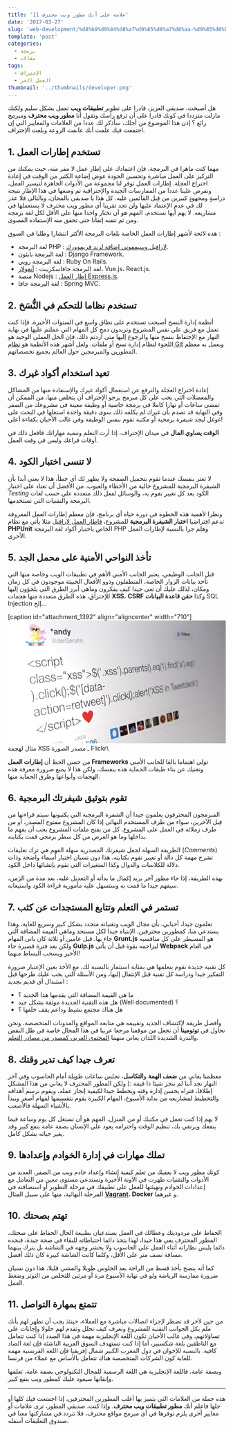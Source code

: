 ```yaml
---
title: '11 علامة على أنك مطور ويب محترف'
date: '2017-03-27'
slug: 'web-development/%d8%b9%d9%84%d8%a7%d9%85%d8%a7%d8%aa-%d9%85%d8%b7%d9%88%d8%b1-%d9%88%d9%8a%d8%a8-%d9%85%d8%ad%d8%aa%d8%b1%d9%81'
template: 'post'
categories:
  - برمجة
  - مقالات
tags:
  - الإحتراف
  - العمل الحر
thumbnail: '../thumbnails/developer.png'
---
```


هل أصبحت، صديقي العزيز، قادرا على تطوير **تطبيقات ويب** تعمل بشكل سليم ولكنك مازلت مترددا في كونك قادرا على أن ترفع رأسك وتقول أنا **مطور ويب محترف** ومبرمج رائع ؟ إذن هذا الموضوع من أجلك، سأذكر لك عددا من العلامات والمعايير التي إن اجتمعت فيك علمت أنك عانقت الروعة وبلغت الإحتراف.

## 1\. تستخدم إطارات العمل

مهما كنت ماهرا في البرمجة، فإن اعتمادك على إطار عمل لا مفر منه، حيث يمكنك من التركيز على العمل مباشرة وتحسين الجودة عوض إضاعة الكثير من الوقت في إعادة اختراع العجلة. إطارات العمل توفر لنا مجموعة من الأدوات الجاهزة لتيسير العمل، وتفرض علينا عددا من الممارسات الجيدة والإحترافية تم وضعها في هذا الإطار نتيجة دراسةٍ ومجهودٍ كبيرين من قِبل القائمين عليه. كل هذا يا صديقي بالمجان، وبالتالي فلا عذر لك في عدم الإعتماد عليها ولن تجد تقريبا أي مطور ويب محترف لا يستعملها في مشاريعه. لا يهم أيها تستخدم، المهم هو أن تختار واحدا منها على الأقل لكل لغة برمجة ومن ثم تتقنه إتقانا حتى تحقق منه الإستفادة القصوى.

هذه لائحة لأشهر إطارات العمل الخاصة بلغات البرمجة الأكثر انتشارا وطلبا في السوق :

- لغة البرمجة PHP : [لارافيل وسيمفوني إضافة لزند فريموورك](http://www.tutomena.com/web-development/php/php-frameworks-2016/).
- لغة البرمجة بايثون : Django Framework.
- لغة البرمجة روبي : Ruby On Rails.
- لغة البرمجة جافاسكريبت : [أنغولار](http://www.tutomena.com/web-development/javascript/choose-angular/)، Vue.js، React.js.
- منصة Nodejs : [إطار العمل Express.js](http://www.tutomena.com/web-development/javascript/what-is-expressjs/).
- لغة البرمجة جافا : Spring MVC.

## 2. تستخدم نظاما للتحكم في النُّسَخ

أنظمة إدارة النسخ أصبحت تستخدم على نطاق واسع في السنوات الأخيرة، فإذا كنت تعمل مع فريق على نفس المشروع وتريدون دمج كل المهام التي عملتم عليها في نهاية النهار مع الإحتفاظ بنسخ منها والرجوع إليها متى أردتم ذلك، فإن الحل العملي الوحيد هو اللجوء لنظام إدارة نسخ أو ملفات. ولعل أشهر هذه الأنظمة هو [نظام Git](https://academy.hsoub.com/programming/workflow/git/%D9%85%D8%AF%D8%AE%D9%84-%D8%A5%D9%84%D9%89-%D9%86%D8%B8%D8%A7%D9%85-%D8%A7%D9%84%D8%AA%D8%AD%D9%83%D9%85-%D9%81%D9%8A-%D8%A7%D9%84%D9%86%D8%B3%D8%AE-git-r240/) ويعمل به معظم المطورين والمبرمجين حول العالم بجميع تخصصاتهم.

## 3. تعيد استخدام أكواد غيرك

إعادة اختراع العجلة والترفع عن استعمال أكواد غيرك والإستفادة منها من المشاكل والمعضلات التي يجب على كل مبرمج يرجو الإحتراف أن يتخلص منها. من الممكن أن تمضي ساعات أو نهارا كاملا في برمجة خاصية أو وظيفة معينة في مشروعك من الصفر وفي النهاية قد تصدم بأن غيرك لم يكلفه ذلك سوى دقيقة واحدة استغلها في البحث على غوغل ليجد شيفرة برمجية أو مكتبة تقوم بنفس الوظيفة وفي غالب الأحيان بكفاءة أعلى!

**الوقت يساوي المال** في ميدان الإحتراف، إذا أرت التعلم وتنمية مهاراتك فافعل ذلك في أوقات فراغك وليس في وقت العمل.

## 4. لا تنسى اختبار الكود

لا تغتر بنفسك عندما تقوم بتحميل الصفحة ولا يظهر لك أي خطأ، هذا لا يعني أبدا بأن الشيفرة البرمجية للمشروع خالية من الأخطاء والعيوب. من الأفضل أن تعتاد على اختبار _Testing_ الكود بعد كل تغيير تقوم به، والوسائل لفعل ذلك متعددة على حسب لغات البرمجة والتقنيات التي تستخدمها.

ونظرا لأهمية هذه الخطوة في دورة حياة أي برنامج، فإن معظم إطارات العمل المعروفة تدعم افتراضيا **اختبار الشيفرة البرمجية** للمشروع، [فإطار العمل لارافيل](http://www.tutomena.com/web-development/php/%d8%a5%d8%b7%d8%a7%d8%b1-%d8%a7%d9%84%d8%b9%d9%85%d9%84-%d9%84%d8%a7%d8%b1%d8%a7%d9%81%d9%8a%d9%84/) مثلا يأتي مع نظام **PHPUnit** الخاص باختبار أكواد لغة البرمجة PHP وهلم جرا بالنسبة لإطارات العمل الأخرى.

## 5. تأخذ النواحي الأمنية على محمل الجد

قبل الجانب الوظيفي، يعتبر الجانب الأمني الأهم في تطبيقات الويب وخاصة منها التي تأخذ بيانات الزوار الخاصة، المتطفلون وذوو الأفعال الخبيثة موجودون في كل زمان ومكان، لذلك عليك أن تعي جيدا كيف يفكرون وماهي أبرز الطرق التي يلجؤون إليها للإختراق، هذه الطرق متعددة منها هجمات **XSS**، **CSRF** وكذا **حقن قاعدة البيانات** SQL Injection إلخ...

[caption id="attachment_1392" align="aligncenter" width="710"][![مثال لهجمة XSS](../images/xss-attack.jpg)](../images/xss-attack.jpg) مثال لهجمة XSS ـ مصدر الصورة Flickr\

من حسن الحظ أن **إطارات العمل Frameworks** تولي اهتماما بالغا للجانب الأمني وتغنيك عن بناء طبقات الحماية هذه بنفسك، ولكن هذا لا يمنع ضرورة معرفة هذه الهجمات وأنواعها وطرق الحماية منها.

## 6. تقوم بتوثيق شيفرتك البرمجية

المبرمجون المحترفون يعلمون جيدا أن الشفرة البرمجية التي يكتبونها سيتم قراءتها من قِبل الآخرين، سواء من طرف المستخدم النهائي إذا كان المشروع مفتوح المصدر، أو من طرف زملائه في العمل على المشروع. كل من يفتح ملفات المشروع يجب أن يفهم ما بداخلها وما هو الغرض من كل سطر برمجي قمت بكتابته.

الطريقة السهلة لجعل شيفرتك المصدرية سهلة الفهم هي ترك تعليقات (_Comments_) تشرح مهمة كل دالة أو تعبير تقوم بكتابته، هذا دون نسيان اختيار أسماء واضحة وذات دلالة للكلاسات والدوال وكذا المتغيرات التي تقوم بإنشائها داخل الكود.

بهذه الطريقة، إذا جاء مطور آخر يريد إكمال ما بدأته أو التعديل عليه، بعد مدة من الزمن، سيفهم جيدا ما قمت به وستسهل عليه مأمورية قراءة الكود واستيعابه.

## 7. تستمر في التعلم وتتابع المستجدات عن كثب

تعلمون جيدا، أحبابي، بأن مجال الويب وتقنياته متجدد بشكل كبير وسريع للغاية، وهذا يستدعي منا، كمطورين محترفين، الإنتباه جيدا لكل مستجد وماهي القيمة المضافة التي جاء بها. قبل عامين أو ثلاثة كان باني المهام **Grunt.js** هو المسيطر على كل منافسيه ولكن بعد فترة قصيرة جاء **Gulp.js** ليزاحمه بقوة قبل أن يأتي **Webpack** في العام الأخير ويسحب البساط منهما!

كل تقنية جديدة تقوم بتعلمها هي بمثابة استثمار بالنسبة لك، مع الأخذ بعين الإعتبار ضرورة التفكير جيدا ودراسة كل تقنية قبل الإنتقال إليها، ومن الأسئلة التي يجب عليك طرحها قبل استبدال أي قديم بجديد :

- ما هي القيمة المضافة التي يقدمها هذا الجديد ؟
- هل هذه التقنية الجديدة موثقة بشكل جيد (Well documented) ؟
- هل هناك مجتمع نشيط وداعم يقف خلفها ؟

وأفضل طريقة لإكتشاف الجديد وتقييمه هي متابعة المواقع والمدونات المتخصصة، ونحن نحاول في **توتومينا** أن نجعل من موقعنا مرجعا عربيا في هذا المجال خاصة في ظل النقص والندرة الشديدة اللذان يعاني منهما [المحتوى العربي كمصدر من مصادر التعلم](http://www.tutomena.com/blog/%d9%85%d8%af%d9%88%d9%86%d8%a7%d8%aa-%d8%b9%d8%b1%d8%a8%d9%8a%d8%a9-%d9%85%d8%aa%d8%ae%d8%b5%d8%b5%d8%a9-%d8%aa%d8%b7%d9%88%d9%8a%d8%b1-%d8%a7%d9%84%d9%88%d9%8a%d8%a8/).

## 8. تعرف جيدا كيف تدير وقتك

معظمنا يعاني من **ضعف الهمة** و**التكاسل**، نجلس ساعات طويلة أمام الحاسوب وفي آخر النهار نجد أننا لم ننجز شيئا ذا قيمة :( ولكن المطور المحترف لا يعاني من هذا المشكل إطلاقا، فتراه يحسن إدارة وقته ويخطط جيدا لكيفية إنجاز عمله، ويقوم برسم أهدافه والتخطيط لمشاريعه من بداية الأسبوع، المهام الكبيرة يقوم بتقسيمها لمهام أصغر ويبدأ بالأشياء السهلة فالأصعب.

لا يهم إذا كنت تعمل في مكتبك أو من المنزل، المهم هو أن تستغل كل يوم وساعة فيما ينفعك ويرتقي بك، تنظيم الوقت واحترامه يعود على الإنسان بصفة عامة بنفع كبير وقد يغير حياته بشكل كامل.

## 9. تملك مهارات في إدارة الخوادم وإعدادها

كونك مطور ويب لا يعفيك من تعلم كيفية إنشاء وإعداد خادم ويب من الصفر، العديد من الأدوات والتقنيات ظهرت في الآونة الأخيرة وتستدعي مستوى معين من التعامل مع إعدادات الخوادم وتهيئتها للعمل على تطبيقك في مرحلة التطوير أو استضافته في المرحلة النهائية، منها على سبيل المثال [**Vagrant**](http://www.tutomena.com/web-development/tools/vagrant/)، **Docker** و غيرهما.

## 10. تهتم بصحتك

الحفاظ على مردوديتك وعطائك في العمل يستدعيان بطبيعة الحال الحفاظ على صحتك، المطور المحترف يعي هذا جيدا، لهذا يتخذ دائما احتياطاته للبقاء في صحة جيدة، فنجده دائما يلبس نظاراته أثناء العمل على الحاسوب ولا يحشر وجهه في الشاشة بل يترك بينهما مسافة نصف متر على الأقل، وكلما كانت الشاشة كبيرة كان ذلك أفضل.

كما أنه ينصح بأخذ قسط من الراحة بعد الجلوس طويلا والمشي قليلا، هذا دون نسيان ضرورة ممارسة الرياضة ولو في نهاية الأسبوع مرة أو مرتين للتخلص من التوثر وضغط العمل.

## 11\. تتمتع بمهارة التواصل

من حين لآخر قد تضظر لإجراء اتصالات مباشرة مع العملاء، حينئذ يجب أن تظهر لهم بأنك ملم بكل الجوانب التقنية للمشروع وتعرف كيف تحلل وتقدم لهم حلولا وإجابات على تساؤلاتهم، وفي غالب الأحيان تكون اللغة الإنجليزية مهمة في هذا الصدد إذا كنت تتعامل مع الناطقين بلغة شكسبير، أما إذا كنت تستهدف السوق العربية الناشئة فإن لغة الضاد كافية. بالنسبة للإخوان في دول المغرب الكبير شمال إفريقيا فإن اللغة الفرنسية مهمة للغاية كون الشركات المتخصصة هناك تتعامل بالأساس مع عملاء من فرنسا.

وبصفة عامة، فاللغة الإنجليزية هي اللغة الرسمية للمجال التكنولوجي بصفة عامة، تعلمها وإتقانها سيعود عليك كمطور ويب بنفع كبير.

---

هذه جملة من العلامات التي يتميز بها أغلب المطورين المحترفين، إذا اجمتعت فيك كلها أو جلها فاعلم أنك **مطور تطبيقات ويب محترف**. وإذا كنت، صديقي المطور، ترى علامات أو معايير أخرى يلزم توفرها في أي مبرمج مواقع محترف، فلا تتردد في مشاركتها معنا في صندوق التعليقات أسفله.

